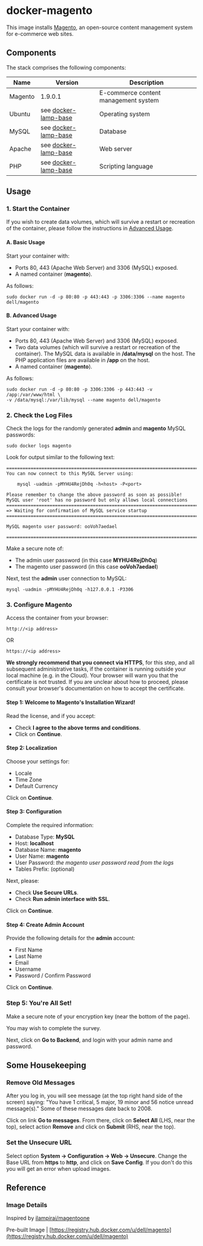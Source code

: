 # docker-magento
This image installs [Magento](http://magento.com/), an open-source content management system for e-commerce web sites.

## Components
The stack comprises the following components:

Name       | Version                   | Description
-----------|---------------------------|------------------------------
Magento    | 1.9.0.1 | E-commerce content management system
Ubuntu     | see [docker-lamp-base](https://github.com/dell-cloud-marketplace/docker-lamp-base)                    | Operating system
MySQL      | see [docker-lamp-base](https://github.com/dell-cloud-marketplace/docker-lamp-base)      | Database
Apache     | see [docker-lamp-base](https://github.com/dell-cloud-marketplace/docker-lamp-base)      | Web server
PHP        | see [docker-lamp-base](https://github.com/dell-cloud-marketplace/docker-lamp-base)      | Scripting language

## Usage

### 1. Start the Container
If you wish to create data volumes, which will survive a restart or recreation of the container, please follow the instructions in [Advanced Usage](#advanced-usage).

#### A. Basic Usage
Start your container with:

 - Ports 80, 443 (Apache Web Server) and 3306 (MySQL) exposed.
 - A named container (**magento**).

As follows:

```no-highlight
sudo docker run -d -p 80:80 -p 443:443 -p 3306:3306 --name magento dell/magento
```

<a name="advanced-usage"></a>
#### B. Advanced Usage
Start your container with:

- Ports 80, 443 (Apache Web Server) and 3306 (MySQL) exposed.
- Two data volumes (which will survive a restart or recreation of the container). The MySQL data is available in **/data/mysql** on the host. The PHP application files are available in **/app** on the host.
- A named container (**magento**).

As follows:

```no-highlight
sudo docker run -d -p 80:80 -p 3306:3306 -p 443:443 -v /app:/var/www/html \
-v /data/mysql:/var/lib/mysql --name magento dell/magento
```

### 2. Check the Log Files

Check the logs for the randomly generated **admin** and **magento** MySQL passwords:

```no-highlight
sudo docker logs magento
```

Look for output similar to the following text:

```no-highlight
========================================================================
You can now connect to this MySQL Server using:

    mysql -uadmin -pMYHU4RejDh0q -h<host> -P<port>

Please remember to change the above password as soon as possible!
MySQL user 'root' has no password but only allows local connections
========================================================================
=> Waiting for confirmation of MySQL service startup
========================================================================

MySQL magento user password: ooVoh7aedael

========================================================================
```

Make a secure note of:

* The admin user password (in this case **MYHU4RejDh0q**)
* The magento user password (in this case **ooVoh7aedael**)

Next, test the **admin** user connection to MySQL:

```no-highlight
mysql -uadmin -pMYHU4RejDh0q -h127.0.0.1 -P3306
```

### 3. Configure Magento
Access the container from your browser:

```no-highlight
http://<ip address>
```

OR
```no-highlight
https://<ip address>
```

**We strongly recommend that you connect via HTTPS**, for this step, and all subsequent administrative tasks, if the container is running outside your local machine (e.g. in the Cloud). Your browser will warn you that the certificate is not trusted. If you are unclear about how to proceed, please consult your browser's documentation on how to accept the certificate.

#### Step 1: Welcome to Magento's Installation Wizard!

Read the license, and if you accept:

* Check **I agree to the above terms and conditions**.
* Click on **Continue**.

#### Step 2: Localization
Choose your settings for:

* Locale
* Time Zone
* Default Currency

Click on **Continue**.

#### Step 3: Configuration
Complete the required information:

* Database Type: **MySQL**
* Host: **localhost**
* Database Name: **magento**
* User Name: **magento**
* User Password: *the magento user password read from the logs*
* Tables Prefix: (optional)

Next, please:

* Check **Use Secure URLs**.
* Check **Run admin interface with SSL**.

Click on **Continue**.

#### Step 4: Create Admin Account
Provide the following details for the **admin** account:

* First Name
* Last Name
* Email
* Username
* Password / Confirm Password

Click on **Continue**.

### Step 5: You're All Set!
Make a secure note of your encryption key (near the bottom of the page).

You may wish to complete the survey.

Next, click on **Go to Backend**, and login with your admin name and password.

## Some Housekeeping

### Remove Old Messages
After you log in, you will see message (at the top right hand side of the screen) saying: "You have 1 critical, 5 major, 19 minor and 56 notice unread message(s)." Some of these messages date back to 2008.

Click on link **Go to messages**. From there, click on **Select All** (LHS, near the top), select action **Remove** and click on **Submit** (RHS, near the top).

### Set the Unsecure URL
Select option **System -> Configuration -> Web -> Unsecure**. Change the Base URL from **https** to **http**, and click on **Save Config**. If you don't do this you will get an error when upload images.

## Reference

### Image Details

Inspired by [ilampirai/magentoone](https://github.com/ilampirai/magentoone)

Pre-built Image | [https://registry.hub.docker.com/u/dell/magento](https://registry.hub.docker.com/u/dell/magento) 
